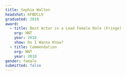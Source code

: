 ```yaml
---
title: Sophie Walton
headshot: 6FBDCL9
graduated: 2018
award:
  - title: Best Actor in a Lead Female Role (Fringe)
    org: NNT
    year: 2018
    show: Do I Wanna Know?
  - title: Commendation
    org: NNT
    year: 2018
gender: female
submitted: false
---
```

